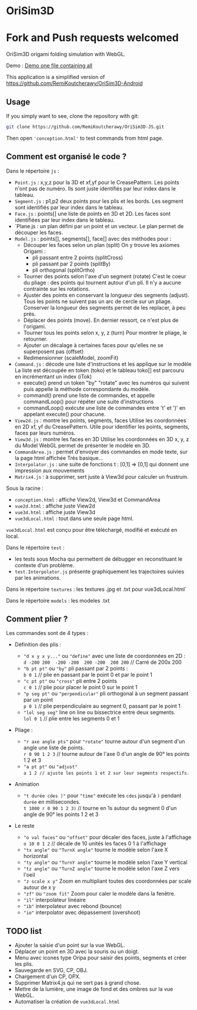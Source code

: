 OriSim3D 
===
Fork and Push requests welcomed
===
OriSim3D origami folding simulation with WebGL.

Demo : [Demo one file containing all](https://remikoutcherawy.github.io/vue3dLocal.html) 


This application is a simplified version of
https://github.com/RemiKoutcherawy/OriSim3D-Android

## Usage

If you simply want to see, clone the repository with git:

```bash
git clone https://github.com/RemiKoutcherawy/OriSim3D-JS.git
```
Then open `'conception.html'` to test commands from html page.

## Comment est organisé le code ?
Dans le répertoire `js` :
- `Point.js` : x,y,z pour la 3D et xf,yf pour le CreasePattern.
  Les points n'ont pas de numéro. Ils sont juste identifiés par leur index dans le tableau.
- `Segment.js` : p1,p2 deux points pour les plis et les bords.
  Les segment sont identifiés par leur index dans le tableau.
- `Face.js` : points[] une liste de points en 3D et 2D.
  Les faces sont identifiées par leur index dans le tableau.
- `Plane.js : un plan défini par un point et un vecteur.
  Le plan permet de découper les faces.
- `Model.js` : points[], segments[], face[] avec des méthodes pour :
  - Découper les faces selon un plan (split)
    On y trouve les axiomes Origami :
     - pli passant entre 2 points (splitCross)
     - pli passant par 2 points (splitBy)
     - pli orthogonal (splitOrtho)
  - Tourner des points selon l'axe d'un segment (rotate)
    C'est le coeur du pliage : des points qui tournent autour d'un pli.
    Il n'y a aucune contrainte sur les rotations.
  - Ajuster des points en conservant la longueur des segments (adjust).
    Tous les points ne suivent pas un arc de cercle sur un pliage.
    Conserver la longueur des segments permet de les replacer, à peu près.
  - Déplacer des points (move).
    En dernier ressort, ce n'est plus de l'origami.
  - Tourner tous les points selon x, y, z (turn)
    Pour montrer le pliage, le retourner.
  - Ajouter un décalage à certaines faces pour qu'elles ne se superposent pas (offset)
  - Redimensionner (scaleModel, zoomFit)
- `Command.js` : décode une liste d'instructions et les applique sur le modèle
  La liste est découpée en token (toko) et le tableau toko[] est parcouru en incrémentant un index (iTok)
  - execute() prend un token "by" "rotate" avec les numéros qui suivent
   puis appelle la méthode correspondante du modèle.
  - command() prend une liste de commandes, 
   et appelle commandLoop() pour répéter une suite d'instructions
  - commandLoop() exécute une liste de commandes entre 't' et ')'
   en appelant execute() pour chacune.
- `View2d.js` : montre les points, segments, faces
  Utilise les coordonnées en 2D xf, yf du CreasePattern.
  Utile pour identifier les points, segments, faces par leurs numéros.
- `View3d.js` : montre les faces en 3D
  Utilise les coordonnées en 3D x, y, z du Model
  WebGL permet de présenter le modèle en 3D.
- `CommandArea.js` : permet d'envoyer des commandes en mode texte, sur la page html affichée
  Très basique...
- `Interpolator.js` : une suite de fonctions t : [0,1] => [0,1] qui donnent une impression aux mouvements
- `Matrix4.js` : à supprimer, sert juste à View3d pour calculer un frustrum.

Sous la racine : 
 - `conception.html` : affiche View2d, View3d et CommandArea 
 - `vue2d.html` : affiche juste View2d
 - `vue3d.html` : affiche juste View3d
 - `vue3dLocal.html` : tout dans une seule page html.

`vue3dLocal.html` est conçu pour être téléchargé, modifié et exécuté en local.
  
Dans le répertoire `test` :
- les tests sous Mocha qui permettent de débugger en reconstituant le contexte d'un problème.
- `test.Interpolator.js` présente graphiquement les trajectoires suivies par les animations.

Dans le répertoire `textures` : les textures .jpg et .txt pour vue3dLocal.html`

Dans le répertoire `models` : les modeles .txt


## Comment plier ?

Les commandes sont de 4 types :
- Définition des plis :
  - `"d x y x y..."` ou `"define"` avec une liste de coordonnées en 2D :  
  `d -200 200  -200 -200  200 -200  200 200` // Carré de 200x 200
  - `"b pt pt"` ou `"by"` pli passant par 2 points :  
  `b 0 1` // plie en passant par le point 0 et par le point 1
  - `"c pt pt"` ou `"cross"` pli entre 2 points  
  `c 0 1` // plie pour placer le point 0 sur le point 1
  - `"p seg pt"` ou `"perpendicular"` pli orthogonal à un segment passant par un point   
  `p 0 1` // plie perpendiculaire au segment 0, passant par le point 1
  - `"lol seg seg"` line on line ou bissectrice entre deux segments.  
  `lol 0 1` // plie entre les segments 0 et 1

- Pliage : 
  - `"r axe angle pts"` pour `"rotate"` tourne autour d'un segment d'un angle une liste de points.  
  `r 0 90 1 2 3` // tourne autour de l'axe 0 d'un angle de 90° les points 1 2 et 3
  - `"a pt pt"`  ou  `"adjust"`  
  `a 1 2 // ajuste les points 1 et 2 sur leur segments respectifs.`


- Animation
  - `"t durée cdes )"` pour `"time"` exécute les `cdes` jusqu'à `)` pendant `durée` en millisecondes.  
  `t 1000 r 0 90 1 2 3)` // tourne en 1s autour du segment 0 d'un angle de 90° les points 1 2 et 3
- Le reste 
  - `"o val faces"` ou `"offset"` pour décaler des faces, juste à l'affichage
  `o 10 0 1 2` // décale de 10 unités les faces 0 1 à l'affichage
  - `"tx angle"` ou `"TurnX angle"` tourne le modèle selon l'axe X horizontal
  - `"ty angle"` ou `"TurnY angle"` tourne le modèle selon l'axe Y vertical
  - `"tz angle"` ou `"TurnZ angle"` tourne le modèle selon l'axe Z vers l'oeil
  - `"z scale x y"` Zoom en multipliant toutes des coordonnées par scale autour de x y    
  - `"zf"` ou `"zoom fit"` Zoom pour caler le modèle dans la fenêtre.
  - `"il"` interpolateur linéaire 
  - `"ib"` interpolateur avec rebond (bounce)
  - `"io"` interpolator avec dépassement (overshoot)

## TODO list
- Ajouter la saisie d'un point sur la vue WebGL.
- Déplacer un point en 3D avec la souris ou un doigt.
- Menu avec icones type Oripa pour saisir des points, segments et créer les plis.
- Sauvegarde en SVG, CP, OBJ.
- Chargement d'un CP, OPX.
- Supprimer Matrix4.js qui ne sert pas à grand chose.
- Mettre de la lumière, une image de fond et des ombres sur la vue WebGL.
- Automatiser la création de `vue3dLocal.html`

 
